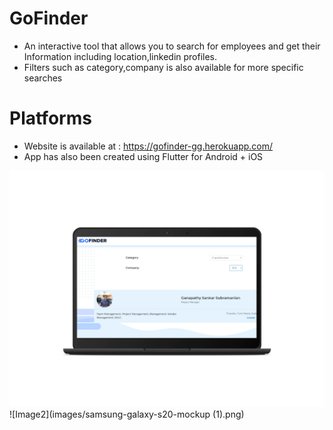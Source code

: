 # GoFinder
- An interactive tool that allows you to search for employees and get their Information including location,linkedin profiles.
- Filters such as category,company is also available for more specific searches

# Platforms
- Website is available at : https://gofinder-gg.herokuapp.com/
- App has also been created using Flutter for Android + iOS

![Image1](images/google-pixelbook-mockup.png) 
![Image2](images/samsung-galaxy-s20-mockup (1).png) 
